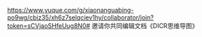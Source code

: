 https://www.yuque.com/g/xiaonanguabing-po9wg/cbiz35/xh6z7selqciev1hy/collaborator/join?token=sCVjaoSHfeUug8N0# 邀请你共同编辑文档《DICR思维导图》